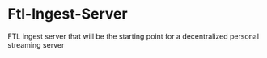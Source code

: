 # Ftl-Ingest-Server

FTL ingest server that will be the starting point for a decentralized personal streaming server
